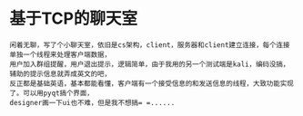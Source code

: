 # 基于TCP的聊天室

    闲着无聊，写了个小聊天室，依旧是cs架构，client，服务器和client建立连接，每个连接单独一个线程来处理客户端数据，
    用户加入群组提醒，用户退出提示，逻辑简单，由于我用的另一个测试端是kali，编码没搞，辅助的提示信息就弄成英文的吧，
    反正都是基础英语，基本都能看懂，客户端有一个接受信息的和发送信息的线程，大致功能实现了。可以用pyqt搞个界面，
    designer画一下ui也不难，但是我不想搞= =......